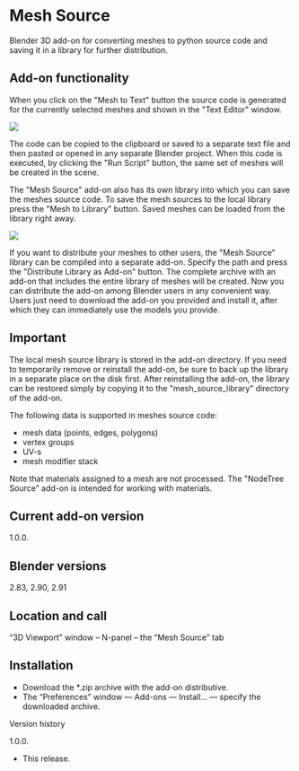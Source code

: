 # Mesh Source
Blender 3D add-on for converting meshes to python source code and saving it in a library for further distribution.

Add-on functionality
-
When you click on the "Mesh to Text" button the source code is generated for the currently selected meshes and shown in the "Text Editor" window.

<img src="https://b3d.interplanety.org/wp-content/upload_content/2020/11/preview_01_1200x600-560x280.jpg"><p>

The code can be copied to the clipboard or saved to a separate text file and then pasted or opened in any separate Blender project. When this code is executed, by clicking the "Run Script" button, the same set of meshes will be created in the scene.

The "Mesh Source" add-on also has its own library into which you can save the meshes source code. To save the mesh sources to the local library press the "Mesh to Library" button. Saved meshes can be loaded from the library right away.

<img src="https://b3d.interplanety.org/wp-content/upload_content/2020/11/preview_02_1200x600-560x280.jpg"><p>

If you want to distribute your meshes to other users, the "Mesh Source" library can be compiled into a separate add-on. Specify the path and press the "Distribute Library as Add-on" button. The complete archive with an add-on that includes the entire library of meshes will be created. Now you can distribute the add-on among Blender users in any convenient way. Users just need to download the add-on you provided and install it, after which they can immediately use the models you provide.

Important
-
The local mesh source library is stored in the add-on directory. If you need to temporarily remove or reinstall the add-on, be sure to back up the library in a separate place on the disk first. After reinstalling the add-on, the library can be restored simply by copying it to the "mesh_source_library" directory of the add-on.

The following data is supported in meshes source code:

- mesh data (points, edges, polygons)
- vertex groups
- UV-s
- mesh modifier stack

Note that materials assigned to a mesh are not processed. The "NodeTree Source" add-on is intended for working with materials.

Current add-on version
-
1.0.0.

Blender versions
-
2.83, 2.90, 2.91

Location and call
-
“3D Viewport” window – N-panel – the “Mesh Source” tab

Installation
-
- Download the *.zip archive with the add-on distributive.
- The “Preferences” window — Add-ons — Install… — specify the downloaded archive.

Version history

1.0.0.
- This release.
